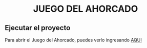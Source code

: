 <h1 align="center">JUEGO DEL AHORCADO</h1>
<h2>Ejecutar el proyecto</h2>
<p>Para abrir el Juego del Ahorcado, puedes verlo ingresando <a href="https://sguzmanr.github.io/JuegodelAhorcado/" target="_blank">AQUI</a></p>
